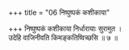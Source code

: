 +++
title = "06 निष्पुष्पकं कशीकाया"

+++
निष्पुष्पकं कशीकाया निर्धारायाः सुरामुत ।  
उदेहि वाजिनीवति किमङ्कतिष्विच्छसि ॥ ७ ॥